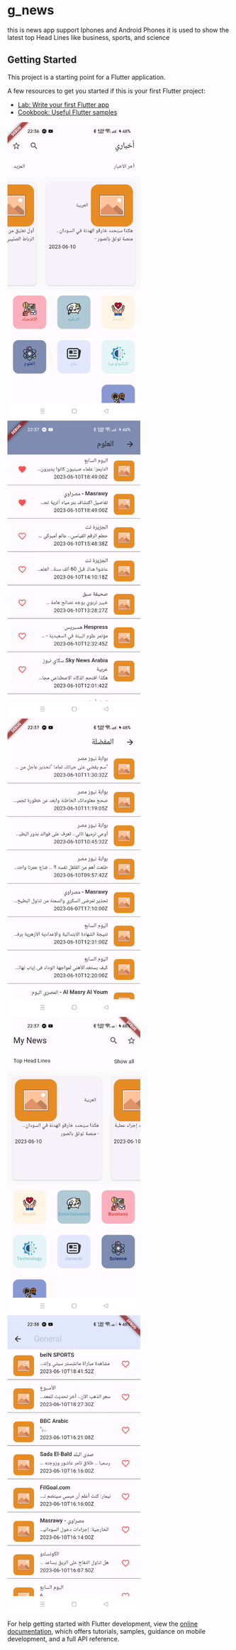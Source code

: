# g_news

this is news app support Iphones and Android Phones 
it is used to show the latest top Head Lines like business, sports, and science

## Getting Started

This project is a starting point for a Flutter application.

A few resources to get you started if this is your first Flutter project:



- [Lab: Write your first Flutter app](https://docs.flutter.dev/get-started/codelab)
- [Cookbook: Useful Flutter samples](https://docs.flutter.dev/cookbook)
<img src="screenshots/Screenshot_2023-06-11-22-36-59-07_422d98d6f3a03f6d19971fba0230a338.jpg" width="300">
<img src="screenshots/Screenshot_2023-06-11-22-37-14-51_422d98d6f3a03f6d19971fba0230a338.jpg" width="300">
<img src="screenshots/Screenshot_2023-06-11-22-37-21-42_422d98d6f3a03f6d19971fba0230a338.jpg" width="300">
<img src="screenshots/Screenshot_2023-06-11-22-37-56-08_422d98d6f3a03f6d19971fba0230a338.jpg" width="300">
<img src="screenshots/Screenshot_2023-06-11-22-38-07-49_422d98d6f3a03f6d19971fba0230a338.jpg" width="300">

For help getting started with Flutter development, view the
[online documentation](https://docs.flutter.dev/), which offers tutorials,
samples, guidance on mobile development, and a full API reference.
